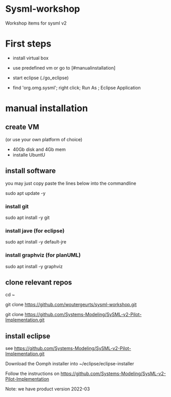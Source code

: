 # Sysml-workshop
Workshop items for sysml v2

# First steps

* install virtual box
* use predefined vm or go to [#manualinstallation]
* start eclipse (./go_eclipse)

* find 'org.omg.sysml'; right click; Run As ; Eclipse Application

# manual installation
## create VM 
(or use your own platform of choice)
* 40Gb disk and 4Gb mem
* installe UbuntU

## install software
you may just copy paste the lines below into the commandline

sudo apt update -y

### install git
sudo apt install -y git


### install jave (for eclipse)
sudo apt install -y default-jre

### install graphviz (for planUML)
sudo apt install -y graphviz

## clone relevant repos
cd ~

git clone https://github.com/woutergeurts/sysml-workshop.git

git clone https://github.com/Systems-Modeling/SySML-v2-Pilot-Implementation.git

## install eclipse

see https://github.com/Systems-Modeling/SySML-v2-Pilot-Implementation.git 

Download the Oomph installer into ~/eclipse/eclipse-installer

Follow the instructions on https://github.com/Systems-Modeling/SysML-v2-Pilot-Implementation

Note: we have product version 2022-03

